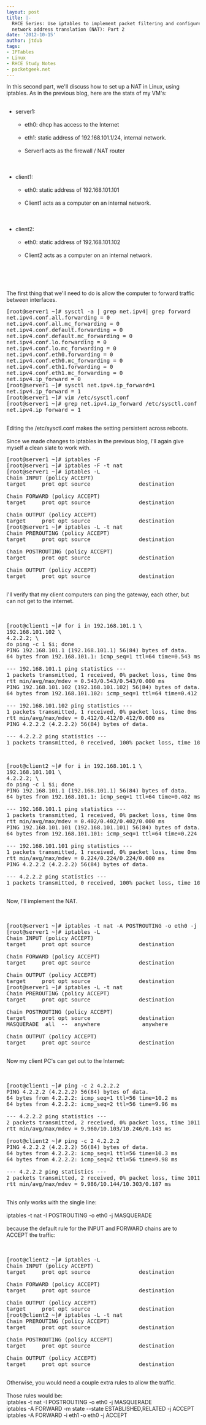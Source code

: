 ```yaml
---
layout: post
title: |-
  RHCE Series: Use iptables to implement packet filtering and configure
  network address translation (NAT): Part 2
date: '2012-10-15'
author: jtdub
tags:
- IPTables
- Linux
- RHCE Study Notes
- packetgeek.net
---
```


In this second part, we'll discuss how to set up a NAT in Linux, using iptables. As in the previous blog, here are the stats of my VM's:
<br/>
<ul>
 <br/>
 <li>
  server1:
  <br/>
  <ul>
   <br/>
   <li>
    eth0: dhcp has access to the Internet
   </li>
   <br/>
   <li>
    eth1: static address of 192.168.101.1/24, internal network.
   </li>
   <br/>
   <li>
    Server1 acts as the firewall / NAT router
   </li>
   <br/>
  </ul>
  <br/>
 </li>
 <br/>
 <li>
  client1:
  <br/>
  <ul>
   <br/>
   <li>
    eth0: static address of 192.168.101.101
   </li>
   <br/>
   <li>
    Client1 acts as a computer on an internal network.
   </li>
   <br/>
  </ul>
  <br/>
 </li>
 <br/>
 <li>
  client2:
  <br/>
  <ul>
   <br/>
   <li>
    eth0: static address of 192.168.101.102
   </li>
   <br/>
   <li>
    Client2 acts as a computer on an internal network.
   </li>
   <br/>
  </ul>
  <br/>
 </li>
 <br/>
</ul>
<br/>
The first thing that we'll need to do is allow the computer to forward traffic between interfaces.
<br/>
<pre>[root@server1 ~]# sysctl -a | grep net.ipv4| grep forward<br/>net.ipv4.conf.all.forwarding = 0<br/>net.ipv4.conf.all.mc_forwarding = 0<br/>net.ipv4.conf.default.forwarding = 0<br/>net.ipv4.conf.default.mc_forwarding = 0<br/>net.ipv4.conf.lo.forwarding = 0<br/>net.ipv4.conf.lo.mc_forwarding = 0<br/>net.ipv4.conf.eth0.forwarding = 0<br/>net.ipv4.conf.eth0.mc_forwarding = 0<br/>net.ipv4.conf.eth1.forwarding = 0<br/>net.ipv4.conf.eth1.mc_forwarding = 0<br/>net.ipv4.ip_forward = 0<br/>[root@server1 ~]# sysctl net.ipv4.ip_forward=1<br/>net.ipv4.ip_forward = 1<br/>[root@server1 ~]# vim /etc/sysctl.conf <br/>[root@server1 ~]# grep net.ipv4.ip_forward /etc/sysctl.conf <br/>net.ipv4.ip_forward = 1</pre>
<br/>
Editing the /etc/sysctl.conf makes the setting persistent across reboots.
<br/>
<br/>
Since we made changes to iptables in the previous blog, I'll again give myself a clean slate to work with.
<br/>
<pre>[root@server1 ~]# iptables -F<br/>[root@server1 ~]# iptables -F -t nat<br/>[root@server1 ~]# iptables -L<br/>Chain INPUT (policy ACCEPT)<br/>target     prot opt source               destination         <br/><br/>Chain FORWARD (policy ACCEPT)<br/>target     prot opt source               destination         <br/><br/>Chain OUTPUT (policy ACCEPT)<br/>target     prot opt source               destination         <br/>[root@server1 ~]# iptables -L -t nat<br/>Chain PREROUTING (policy ACCEPT)<br/>target     prot opt source               destination         <br/><br/>Chain POSTROUTING (policy ACCEPT)<br/>target     prot opt source               destination         <br/><br/>Chain OUTPUT (policy ACCEPT)<br/>target     prot opt source               destination</pre>
<br/>
I'll verify that my client computers can ping the gateway, each other, but can not get to the internet.
<br/>
<br/>
<br/>
<pre>[root@client1 ~]# for i in 192.168.101.1 \<br/>192.168.101.102 \<br/>4.2.2.2; \<br/>do ping -c 1 $i; done<br/>PING 192.168.101.1 (192.168.101.1) 56(84) bytes of data.<br/>64 bytes from 192.168.101.1: icmp_seq=1 ttl=64 time=0.543 ms<br/><br/>--- 192.168.101.1 ping statistics ---<br/>1 packets transmitted, 1 received, 0% packet loss, time 0ms<br/>rtt min/avg/max/mdev = 0.543/0.543/0.543/0.000 ms<br/>PING 192.168.101.102 (192.168.101.102) 56(84) bytes of data.<br/>64 bytes from 192.168.101.102: icmp_seq=1 ttl=64 time=0.412 ms<br/><br/>--- 192.168.101.102 ping statistics ---<br/>1 packets transmitted, 1 received, 0% packet loss, time 0ms<br/>rtt min/avg/max/mdev = 0.412/0.412/0.412/0.000 ms<br/>PING 4.2.2.2 (4.2.2.2) 56(84) bytes of data.<br/><br/>--- 4.2.2.2 ping statistics ---<br/>1 packets transmitted, 0 received, 100% packet loss, time 10000ms</pre>
<br/>
<pre>[root@client2 ~]# for i in 192.168.101.1 \<br/>192.168.101.101 \<br/>4.2.2.2; \<br/>do ping -c 1 $i; done<br/>PING 192.168.101.1 (192.168.101.1) 56(84) bytes of data.<br/>64 bytes from 192.168.101.1: icmp_seq=1 ttl=64 time=0.402 ms<br/><br/>--- 192.168.101.1 ping statistics ---<br/>1 packets transmitted, 1 received, 0% packet loss, time 0ms<br/>rtt min/avg/max/mdev = 0.402/0.402/0.402/0.000 ms<br/>PING 192.168.101.101 (192.168.101.101) 56(84) bytes of data.<br/>64 bytes from 192.168.101.101: icmp_seq=1 ttl=64 time=0.224 ms<br/><br/>--- 192.168.101.101 ping statistics ---<br/>1 packets transmitted, 1 received, 0% packet loss, time 0ms<br/>rtt min/avg/max/mdev = 0.224/0.224/0.224/0.000 ms<br/>PING 4.2.2.2 (4.2.2.2) 56(84) bytes of data.<br/><br/>--- 4.2.2.2 ping statistics ---<br/>1 packets transmitted, 0 received, 100% packet loss, time 10000ms</pre>
<br/>
Now, I'll implement the NAT.
<br/>
<br/>
<br/>
<pre>[root@server1 ~]# iptables -t nat -A POSTROUTING -o eth0 -j MASQUERADE<br/>[root@server1 ~]# iptables -L<br/>Chain INPUT (policy ACCEPT)<br/>target     prot opt source               destination         <br/><br/>Chain FORWARD (policy ACCEPT)<br/>target     prot opt source               destination         <br/><br/>Chain OUTPUT (policy ACCEPT)<br/>target     prot opt source               destination         <br/>[root@server1 ~]# iptables -L -t nat<br/>Chain PREROUTING (policy ACCEPT)<br/>target     prot opt source               destination         <br/><br/>Chain POSTROUTING (policy ACCEPT)<br/>target     prot opt source               destination         <br/>MASQUERADE  all  --  anywhere             anywhere            <br/><br/>Chain OUTPUT (policy ACCEPT)<br/>target     prot opt source               destination</pre>
<br/>
Now my client PC's can get out to the Internet:
<br/>
<br/>
<br/>
<pre>[root@client1 ~]# ping -c 2 4.2.2.2<br/>PING 4.2.2.2 (4.2.2.2) 56(84) bytes of data.<br/>64 bytes from 4.2.2.2: icmp_seq=1 ttl=56 time=10.2 ms<br/>64 bytes from 4.2.2.2: icmp_seq=2 ttl=56 time=9.96 ms<br/><br/>--- 4.2.2.2 ping statistics ---<br/>2 packets transmitted, 2 received, 0% packet loss, time 1011ms<br/>rtt min/avg/max/mdev = 9.960/10.103/10.246/0.143 ms<br/><br/>[root@client2 ~]# ping -c 2 4.2.2.2<br/>PING 4.2.2.2 (4.2.2.2) 56(84) bytes of data.<br/>64 bytes from 4.2.2.2: icmp_seq=1 ttl=56 time=10.3 ms<br/>64 bytes from 4.2.2.2: icmp_seq=2 ttl=56 time=9.98 ms<br/><br/>--- 4.2.2.2 ping statistics ---<br/>2 packets transmitted, 2 received, 0% packet loss, time 1011ms<br/>rtt min/avg/max/mdev = 9.986/10.144/10.303/0.187 ms</pre>
<br/>
This only works with the single line:
<br/>
<br/>
iptables -t nat -I POSTROUTING -o eth0 -j MASQUERADE
<br/>
<br/>
because the default rule for the INPUT and FORWARD chains are to ACCEPT the traffic:
<br/>
<br/>
<br/>
<pre class="crayon-selected">[root@client2 ~]# iptables -L<br/>Chain INPUT (policy ACCEPT)<br/>target     prot opt source               destination         <br/><br/>Chain FORWARD (policy ACCEPT)<br/>target     prot opt source               destination         <br/><br/>Chain OUTPUT (policy ACCEPT)<br/>target     prot opt source               destination         <br/>[root@client2 ~]# iptables -L -t nat<br/>Chain PREROUTING (policy ACCEPT)<br/>target     prot opt source               destination         <br/><br/>Chain POSTROUTING (policy ACCEPT)<br/>target     prot opt source               destination         <br/><br/>Chain OUTPUT (policy ACCEPT)<br/>target     prot opt source               destination</pre>
<br/>
Otherwise, you would need a couple extra rules to allow the traffic.
<br/>
<br/>
Those rules would be:
<br/>
iptables -t nat -I POSTROUTING -o eth0 -j MASQUERADE
<br/>
iptables -A FORWARD -m state --state ESTABLISHED,RELATED -j ACCEPT
<br/>
iptables -A FORWARD -i eth1 -o eth0 -j ACCEPT
